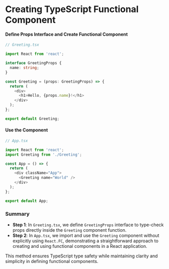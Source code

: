 # Creating TypeScript Functional Component


#### Define Props Interface and Create Functional Component

```typescript
// Greeting.tsx

import React from 'react';

interface GreetingProps {
  name: string;
}

const Greeting = (props: GreetingProps) => {
  return (
    <div>
      <h1>Hello, {props.name}!</h1>
    </div>
  );
};

export default Greeting;
```

#### Use the Component

```typescript
// App.tsx

import React from 'react';
import Greeting from './Greeting';

const App = () => {
  return (
    <div className="App">
      <Greeting name="World" />
    </div>
  );
};

export default App;
```

### Summary

- **Step 1**: In `Greeting.tsx`, we define `GreetingProps` interface to type-check props directly inside the `Greeting` component function.
- **Step 2**: In `App.tsx`, we import and use the `Greeting` component without explicitly using `React.FC`, demonstrating a straightforward approach to creating and using functional components in a React application.

This method ensures TypeScript type safety while maintaining clarity and simplicity in defining functional components.